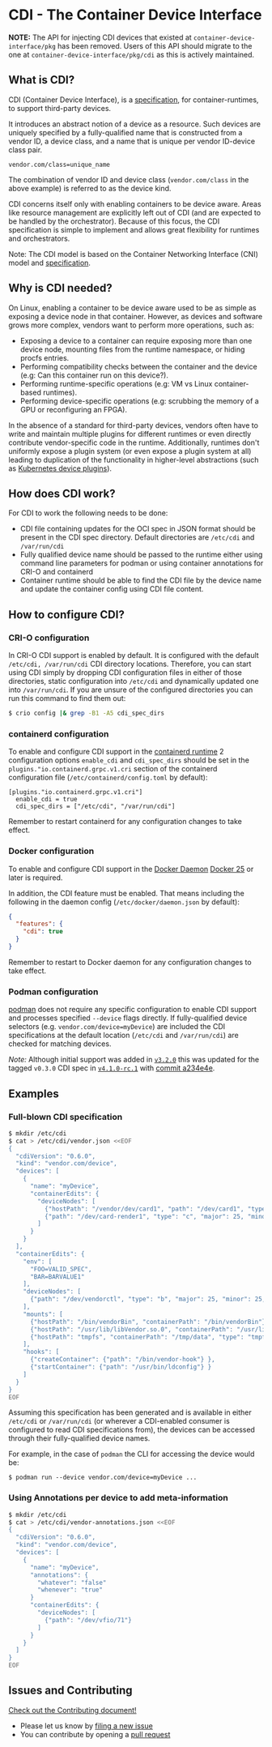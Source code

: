 # CDI - The Container Device Interface

**NOTE:** The API for injecting CDI devices that existed at `container-device-interface/pkg` has been removed. Users of this API should migrate to the one at `container-device-interface/pkg/cdi` as this is actively maintained.

## What is CDI?

CDI (Container Device Interface), is a [specification](SPEC.md), for container-runtimes, to support third-party devices.

It introduces an abstract notion of a device as a resource. Such devices are
uniquely specified by a fully-qualified name that is constructed from a vendor
ID, a device class, and a name that is unique per vendor ID-device class pair.

```
vendor.com/class=unique_name
```

The combination of vendor ID and device class (`vendor.com/class` in the above
example) is referred to as the device kind.

CDI concerns itself only with enabling containers to be device aware. Areas like
resource management are explicitly left out of CDI (and are expected to be
handled by the orchestrator). Because of this focus, the CDI specification is
simple to implement and allows great flexibility for runtimes and orchestrators.

Note: The CDI model is based on the Container Networking Interface (CNI) model
and [specification](https://github.com/containernetworking/cni/blob/main/SPEC.md).

## Why is CDI needed?

On Linux, enabling a container to be device aware used to be as simple as
exposing a device node in that container. However, as devices and software grows
more complex, vendors want to perform more operations, such as:

- Exposing a device to a container can require exposing more than one device
  node, mounting files from the runtime namespace, or hiding procfs entries.
- Performing compatibility checks between the container and the device (e.g: Can
  this container run on this device?).
- Performing runtime-specific operations (e.g: VM vs Linux container-based
  runtimes).
- Performing device-specific operations (e.g: scrubbing the memory of a GPU or
  reconfiguring an FPGA).

In the absence of a standard for third-party devices, vendors often have to
write and maintain multiple plugins for different runtimes or even directly
contribute vendor-specific code in the runtime. Additionally, runtimes don't
uniformly expose a plugin system (or even expose a plugin system at all) leading
to duplication of the functionality in higher-level abstractions (such as
[Kubernetes device plugins](https://kubernetes.io/docs/concepts/extend-kubernetes/compute-storage-net/device-plugins/)).

## How does CDI work?

For CDI to work the following needs to be done:

- CDI file containing updates for the OCI spec in JSON format should be present
  in the CDI spec directory. Default directories are `/etc/cdi` and
  `/var/run/cdi`
- Fully qualified device name should be passed to the runtime either using
  command line parameters for podman or using container annotations for CRI-O
  and containerd
- Container runtime should be able to find the CDI file by the device name and
  update the container config using CDI file content.

## How to configure CDI?

### CRI-O configuration

In CRI-O CDI support is enabled by default. It is configured with the default
`/etc/cdi, /var/run/cdi` CDI directory locations. Therefore, you can start using
CDI simply by dropping CDI configuration files in either of those directories,
static configuration into `/etc/cdi` and dynamically updated one into
`/var/run/cdi`. If you are unsure of the configured directories you can run this
command to find them out:

```bash
$ crio config |& grep -B1 -A5 cdi_spec_dirs
```

### containerd configuration

To enable and configure CDI support in the [containerd
runtime](https://github.com/containerd/containerd) 2 configuration options
`enable_cdi` and `cdi_spec_dirs` should be set in the
`plugins."io.containerd.grpc.v1.cri` section of the containerd configuration
file (`/etc/containerd/config.toml` by default):

```
[plugins."io.containerd.grpc.v1.cri"]
  enable_cdi = true
  cdi_spec_dirs = ["/etc/cdi", "/var/run/cdi"]
```

Remember to restart containerd for any configuration changes to take effect.

### Docker configuration

To enable and configure CDI support in the [Docker Daemon](https://github.com/moby/moby)
[Docker 25](https://github.com/moby/moby/releases/tag/v25.0.0) or later is required.

In addition, the CDI feature must be enabled. That means including the following in the daemon
config (`/etc/docker/daemon.json` by default):

```json
{
  "features": {
    "cdi": true
  }
}
```

Remember to restart to Docker daemon for any configuration changes to take effect.

### Podman configuration

[podman](https://github.com/containers/podman) does not require any specific
configuration to enable CDI support and processes specified `--device` flags
directly. If fully-qualified device selectors (e.g.
`vendor.com/device=myDevice`) are included the CDI specifications at the default
location (`/etc/cdi` and `/var/run/cdi`) are checked for matching devices.

*Note:* Although initial support was added in
[`v3.2.0`](https://github.com/containers/podman/releases/tag/v3.2.0) this was
updated for the tagged `v0.3.0` CDI spec in
[`v4.1.0-rc.1`](https://github.com/containers/podman/releases/tag/v4.1.0-rc1)
with [commit
a234e4e](https://github.com/containers/podman/commit/a234e4e19662e172472877ce69523f4afea5c12e).

## Examples
### Full-blown CDI specification

```bash
$ mkdir /etc/cdi
$ cat > /etc/cdi/vendor.json <<EOF
{
  "cdiVersion": "0.6.0",
  "kind": "vendor.com/device",
  "devices": [
    {
      "name": "myDevice",
      "containerEdits": {
        "deviceNodes": [
          {"hostPath": "/vendor/dev/card1", "path": "/dev/card1", "type": "c", "major": 25, "minor": 25, "fileMode": 384, "permissions": "rw", "uid": 1000, "gid": 1000},
          {"path": "/dev/card-render1", "type": "c", "major": 25, "minor": 25, "fileMode": 384, "permissions": "rwm", "uid": 1000, "gid": 1000}
        ]
      }
    }
  ],
  "containerEdits": {
    "env": [
      "FOO=VALID_SPEC",
      "BAR=BARVALUE1"
    ],
    "deviceNodes": [
      {"path": "/dev/vendorctl", "type": "b", "major": 25, "minor": 25, "fileMode": 384, "permissions": "rw", "uid": 1000, "gid": 1000}
    ],
    "mounts": [
      {"hostPath": "/bin/vendorBin", "containerPath": "/bin/vendorBin"},
      {"hostPath": "/usr/lib/libVendor.so.0", "containerPath": "/usr/lib/libVendor.so.0"},
      {"hostPath": "tmpfs", "containerPath": "/tmp/data", "type": "tmpfs", "options": ["nosuid","strictatime","mode=755","size=65536k"]}
    ],
    "hooks": [
      {"createContainer": {"path": "/bin/vendor-hook"} },
      {"startContainer": {"path": "/usr/bin/ldconfig"} }
    ]
  }
}
EOF
```

Assuming this specification has been generated and is available in either
`/etc/cdi` or `/var/run/cdi` (or wherever a CDI-enabled consumer is configured
to read CDI specifications from), the devices can be accessed through their
fully-qualified device names.

For example, in the case of `podman` the CLI for accessing the device would be:
```
$ podman run --device vendor.com/device=myDevice ...
```

### Using Annotations per device to add meta-information

```bash
$ mkdir /etc/cdi
$ cat > /etc/cdi/vendor-annotations.json <<EOF
{
  "cdiVersion": "0.6.0",
  "kind": "vendor.com/device",
  "devices": [
    {
      "name": "myDevice",
      "annotations": {
        "whatever": "false"
        "whenever": "true"
      }
      "containerEdits": {
        "deviceNodes": [
          {"path": "/dev/vfio/71"}
        ]
      }
    }
  ]
}
EOF
```


## Issues and Contributing

[Check out the Contributing document!](CONTRIBUTING.md)

* Please let us know by [filing a new issue](https://github.com/cncf-tags/container-device-interface/issues/new)
* You can contribute by opening a [pull request](https://help.github.com/articles/using-pull-requests/)
